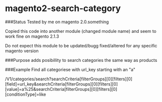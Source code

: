 # magento2-search-category
###Status
Tested by me on magento 2.0.something

Copied this code into another module (changed module name) and seem to work fine on magento 2.1.3

Do not expect this module to be updated/bugg fixed/altered for any specific magento version

###Purpose
adds posibillity to search categories the same way as products

###Example
Find all categoriese with url_key starting with an "a"

/V1/categories/search?searchCriteria[filterGroups][0][filters][0][field]=url_key&searchCriteria[filterGroups][0][filters][0][value]=a%25&searchCriteria[filterGroups][0][filters][0][conditionType]=like
